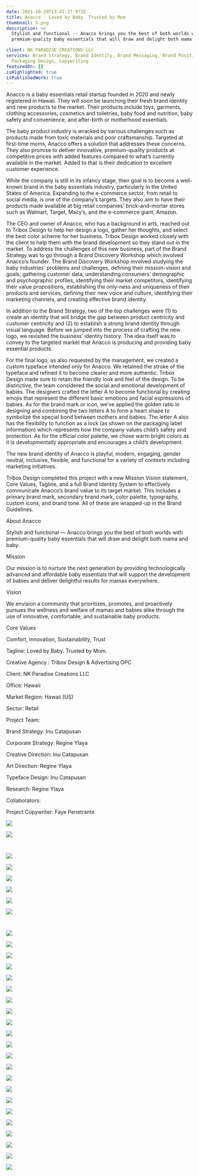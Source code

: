 ```yaml
---
date: 2021-10-29T13:42:37.973Z
title: Anacco - Loved by Baby. Trusted by Mom
thumbnail: 5.png
description: >+
  Stylish and functional -- Anacco brings you the best of both worlds with
  premium-quality baby essentials that will draw and delight both mama and baby.

client: NK PARADISE CREATIONS LLC
services: Brand Strategy, Brand Identity, Brand Messaging, Brand Positioning,
  Packaging Design, Copywriting
featuredOn: []
isHighlighted: true
isPublishedWork: true
---
```

<!--StartFragment-->

Anacco is a baby essentials retail startup founded in 2020 and newly registered in Hawaii. They will soon be launching their fresh brand identity and new products to the market. Their products include toys, garments, clothing accessories, cosmetics and toiletries, baby food and nutrition, baby safety and convenience, and after-birth or motherhood essentials. 

The baby product industry is wracked by various challenges such as products made from toxic materials and poor craftsmanship. Targeted at first-time moms, Anacco offers a solution that addresses these concerns. They also promise to deliver innovative, premium-quality products at competitive prices with added features compared to what’s currently available in the market. Added to that is their dedication to excellent customer experience. 

While the company is still in its infancy stage, their goal is to become a well-known brand in the baby essentials industry, particularly in the United States of America. Expanding to the e-commerce sector, from retail to social media, is one of the company’s targets. They also aim to have their products made available at big retail companies’ brick-and-mortar stores such as Walmart, Target, Macy’s, and the e-commerce giant, Amazon. 

The CEO and owner of Anacco, who has a background in arts, reached out to Tribox Design to help her design a logo, gather her thoughts, and select the best color scheme for her business. Tribox Design worked closely with the client to help them with the brand development so they stand out in the market. To address the challenges of this new business, part of the Brand Strategy was to go through a Brand Discovery Workshop which involved Anacco’s founder. The Brand Discovery Workshop involved studying the baby industries’ problems and challenges, defining their mission-vision and goals, gathering customer data, understanding consumers’ demographic and psychographic profiles, identifying their market competitors, identifying their value propositions, establishing the only-ness and uniqueness of their products and services, defining their new voice and culture, identifying their marketing channels, and creating effective brand identity.

In addition to the Brand Strategy, two of the top challenges were (1) to create an identity that will bridge the gap between product centricity and customer centricity and (2) to establish a strong brand identity through visual language. Before we jumped into the process of crafting the new logo, we revisited the business’ identity history. The idea itself was to convey to the targeted market that Anacco is producing and providing baby essential products. 

For the final logo, as also requested by the management, we created a custom typeface intended only for Anacco. We retained the stroke of the typeface and refined it to become clearer and more authentic. Tribox Design made sure to retain the friendly look and feel of the design. To be distinctive, the team considered the social and emotional development of babies. The designers crafted the letter A to become functional by creating emojis that represent the different basic emotions and facial expressions of babies. As for the brand mark or icon, we’ve applied the golden ratio in designing and combining the two letters A to form a heart shape to symbolize the special bond between mothers and babies. The letter A also has the flexibility to function as a lock (as shown on the packaging label information) which represents how the company values child’s safety and protection. As for the official color palette, we chose warm bright colors as it is developmentally appropriate and encourages a child’s development.

The new brand identity of Anacco is playful, modern, engaging, gender neutral, inclusive, flexible, and functional for a variety of contexts including marketing initiatives.

Tribox Design completed this project with a new Mission Vision statement, Core Values, Tagline, and a full Brand Identity System to effectively communicate Anacco’s brand value to its target market. This includes a primary brand mark, secondary brand mark, color palette, typography, custom icons, and brand tone. All of these are wrapped-up in the Brand Guidelines.

About Anacco

Stylish and functional — Anacco brings you the best of both worlds with premium-quality baby essentials that will draw and delight both mama and baby. 

Mission

Our mission is to nurture the next generation by providing technologically advanced and affordable baby essentials that will support the development of babies and deliver delightful results for mamas everywhere. 

Vision

We envision a community that prioritizes, promotes, and proactively pursues the wellness and welfare of mamas and babies alike through the use of innovative, comfortable, and sustainable baby products.

Core Values

Comfort, Innovation, Sustainability, Trust

Tagline: Loved by Baby. Trusted by Mom.

Creative Agency : Tribox Design & Advertising OPC

Client: NK Paradise Creations LLC

Office: Hawaii

Market Region: Hawaii (US)

Sector: Retail

<!--StartFragment-->

Project Team:

Brand Strategy: Inu Catapusan 

Corporate Strategy: Regine Ylaya

Creative Direction: Inu Catapusan

Art Direction: Regine Ylaya

Typeface Design: Inu Catapusan

Research: Regine Ylaya

Collaborators:

Project Copywriter: Faye Penetrante

<!--EndFragment-->

<!--EndFragment-->

![](3-official-logo-anacco-tribox-design.jpg)

![](4-lettermark-of-anacco-tribox-design.jpg)

![]()

![]()

![](11-typography-of-anacco-tribox-design.jpg)

![](8-typography2-of-anacco-tribox-design.jpg)

![](5-imoji-icons-of-anacco-tribox-design.jpg)

![](13-baby-jacket-of-anacco-tribox-design.jpg)

![](14-baby-shirts-of-anacco-tribox-design.jpg)

![](15-baby-boots-of-anacco-tribox-design.jpg)

![]()

![]()

![](16-baby-happy-of-anacco-tribox-design.jpg)

![](18-baby-excited-of-anacco-tribox-design.jpg)

![](14-instagram-story-of-anacco-tribox-design.jpg)

![](15-facebookpage-of-anacco-tribox-design.jpg)

![](16-amazib-page-of-anacco-tribox-design.jpg)

![](22-enamil-pin-of-anacco-tribox-design.jpg)

![](23-tote-bag-of-anacco-tribox-design.jpg)

![](29-pin-of-anacco-tribox-design.jpg)

![](24-polo-shirt-of-anacco-tribox-design.jpg)

![](25-box-of-anacco-tribox-design.jpg)

![](26-jacket-of-anacco-tribox-design.jpg)

![](27-bag-of-anacco-tribox-design.jpg)

![](28-shopping-bag-of-anacco-tribox-design.jpg)

![](30-brand-guidelines-of-anacco-tribox-design.jpg)

![](31-books-of-anacco-tribox-design.jpg)

![](32-gift-of-anacco-tribox-design.jpg)

![](33-gif-boxt-of-anacco-tribox-design.jpg)

![](artboard-1-copy-2.png)

![](artboard-1-copy-3.png)

![](artboard-1-copy-4.png)

![](billboard-copy.jpg)

![](1-before-tribox-design.jpg)